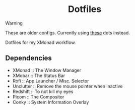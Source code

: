 <h1 align="center">Dotfiles</h1>

>[!WARNING]
>These are older configs. Currently using [these](https://github.com/Gridex118/xmonad-alex) dots instead.

Dotfiles for my XMonad workflow.

## Dependencies
* XMonad     :: The Window Manager
* XMobar     :: The Status Bar
* Rofi       :: App Launcher / Misc. Selector
* Unclutter  :: Remove the mouse pointer when inactive
* Redshift   :: To not kill my eyes
* Picom      :: The Compositor
* Conky      :: System Information Overlay
